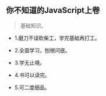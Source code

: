 ## 你不知道的JavaScript上卷

>基础知识。

- 1.磨刀不误砍柴工，学完基础再打工。

- 2.全面学习，刨根问底。

- 3.学无止境。

- 4.书可以读完。

- 5.可二度细品。
